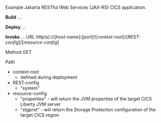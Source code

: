 Example Jakarta RESTful Web Services (JAX-RS) CICS application.

**Build**
...

**Deploy**
...

**Invoke**
...
URL
   http(s)://[_host-name_]:[_port_]/[_context-root_]/[_REST-config_]/[_resource-config_]

Method
   GET

Path
   - context-root
      - defined during deployment
   - REST-config
      - "system"
   - resource-config
      - "properties"   - will return the JVM properties of the target CICS Liberty JVM server
      - "stgprot"      - will return the Storage Protection configuration of the target CICS region
